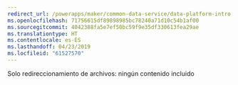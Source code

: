 ```yaml
---
redirect_url: /powerapps/maker/common-data-service/data-platform-intro
ms.openlocfilehash: 71756615df89898985bc78240a71d10c54b1af00
ms.sourcegitcommit: 4042388fa5e7ef50bc59f9e35df330613fea29ae
ms.translationtype: HT
ms.contentlocale: es-ES
ms.lasthandoff: 04/23/2019
ms.locfileid: "61527570"
---
```

Solo redireccionamiento de archivos: ningún contenido incluido